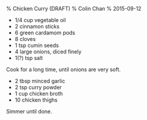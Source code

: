 % Chicken Curry (DRAFT)
% Colin Chan
% 2015-09-12

* 1/4 cup vegetable oil
* 2 cinnamon sticks
* 6 green cardamom pods
* 8 cloves
* 1 tsp cumin seeds
* 4 large onions, diced finely
* 1(?) tsp salt

Cook for a long time, until onions are very soft.

* 2 tbsp minced garlic
* 2 tsp curry powder
* 1 cup chicken broth
* 10 chicken thighs

Simmer until done.
